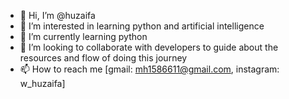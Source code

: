 - 👋 Hi, I’m @huzaifa
- 👀 I’m interested in learning python and artificial intelligence
- 🌱 I’m currently learning python
- 💞️ I’m looking to collaborate with developers to guide about the resources and flow of doing this journey
- 📫 How to reach me [gmail: mh1586611@gmail.com, instagram: w_huzaifa]

<!---
huujii/huujii is a ✨ special ✨ repository because its `README.md` (this file) appears on your GitHub profile.
You can click the Preview link to take a look at your changes.
--->
